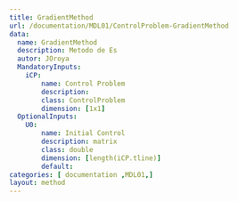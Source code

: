 ```yaml
---
title: GradientMethod
url: /documentation/MDL01/ControlProblem-GradientMethod
data: 
  name: GradientMethod
  description: Metodo de Es
  autor: JOroya
  MandatoryInputs:   
    iCP: 
        name: Control Problem
        description: 
        class: ControlProblem
        dimension: [1x1]
  OptionalInputs:
    U0:
        name: Initial Control 
        description: matrix 
        class: double
        dimension: [length(iCP.tline)]
        default:
categories: [ documentation ,MDL01,]
layout: method
---
```

